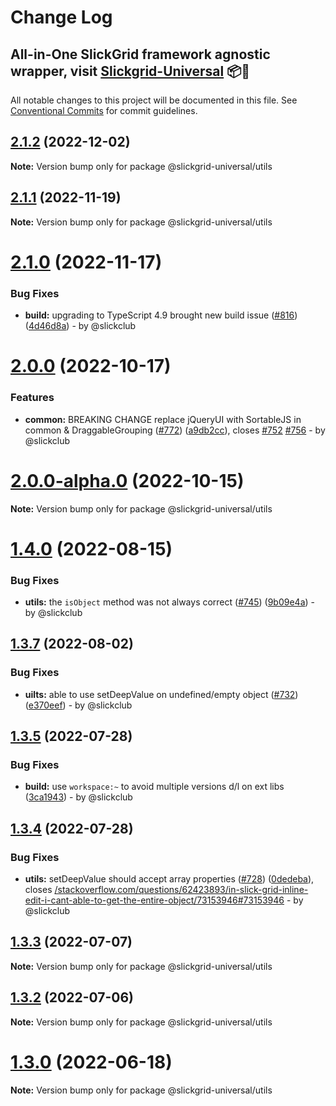 # Change Log
## All-in-One SlickGrid framework agnostic wrapper, visit [Slickgrid-Universal](https://github.com/slickclub/slickgrid-universal) 📦🚀

All notable changes to this project will be documented in this file.
See [Conventional Commits](https://conventionalcommits.org) for commit guidelines.

## [2.1.2](https://github.com/slickclub/slickgrid-universal/compare/v2.1.1...v2.1.2) (2022-12-02)

**Note:** Version bump only for package @slickgrid-universal/utils

## [2.1.1](https://github.com/slickclub/slickgrid-universal/compare/v2.1.0...v2.1.1) (2022-11-19)

**Note:** Version bump only for package @slickgrid-universal/utils

# [2.1.0](https://github.com/slickclub/slickgrid-universal/compare/v2.0.0...v2.1.0) (2022-11-17)

### Bug Fixes

* **build:** upgrading to TypeScript 4.9 brought new build issue ([#816](https://github.com/slickclub/slickgrid-universal/issues/816)) ([4d46d8a](https://github.com/slickclub/slickgrid-universal/commit/4d46d8ab251bd78671140f82cb143b973e5422b3)) - by @slickclub

# [2.0.0](https://github.com/slickclub/slickgrid-universal/compare/v1.4.0...v2.0.0) (2022-10-17)

### Features

* **common:** BREAKING CHANGE replace jQueryUI with SortableJS in common & DraggableGrouping ([#772](https://github.com/slickclub/slickgrid-universal/issues/772)) ([a9db2cc](https://github.com/slickclub/slickgrid-universal/commit/a9db2cca965adc7871d7e4d050ae8f3653c84bb4)), closes [#752](https://github.com/slickclub/slickgrid-universal/issues/752) [#756](https://github.com/slickclub/slickgrid-universal/issues/756) - by @slickclub

# [2.0.0-alpha.0](https://github.com/slickclub/slickgrid-universal/compare/v1.4.0...v2.0.0-alpha.0) (2022-10-15)

**Note:** Version bump only for package @slickgrid-universal/utils

# [1.4.0](https://github.com/slickclub/slickgrid-universal/compare/v1.3.7...v1.4.0) (2022-08-15)

### Bug Fixes

* **utils:** the `isObject` method was not always correct ([#745](https://github.com/slickclub/slickgrid-universal/issues/745)) ([9b09e4a](https://github.com/slickclub/slickgrid-universal/commit/9b09e4aa2ca102100a113d4e2996f80c75aa6c2f)) - by @slickclub

## [1.3.7](https://github.com/slickclub/slickgrid-universal/compare/v1.3.6...v1.3.7) (2022-08-02)

### Bug Fixes

* **uilts:** able to use setDeepValue on undefined/empty object ([#732](https://github.com/slickclub/slickgrid-universal/issues/732)) ([e370eef](https://github.com/slickclub/slickgrid-universal/commit/e370eef758a7e5fe20e87729bc407ca2bdd55504)) - by @slickclub

## [1.3.5](https://github.com/slickclub/slickgrid-universal/compare/v1.3.4...v1.3.5) (2022-07-28)

### Bug Fixes

* **build:** use `workspace:~` to avoid multiple versions d/l on ext libs ([3ca1943](https://github.com/slickclub/slickgrid-universal/commit/3ca1943f1247e66d3213fb5edeed7e7246032767)) - by @slickclub

## [1.3.4](https://github.com/slickclub/slickgrid-universal/compare/v1.3.3...v1.3.4) (2022-07-28)

### Bug Fixes

* **utils:** setDeepValue should accept array properties ([#728](https://github.com/slickclub/slickgrid-universal/issues/728)) ([0dedeba](https://github.com/slickclub/slickgrid-universal/commit/0dedeba76ac817f73320778e63c1987a1708360e)), closes [/stackoverflow.com/questions/62423893/in-slick-grid-inline-edit-i-cant-able-to-get-the-entire-object/73153946#73153946](https://github.com//stackoverflow.com/questions/62423893/in-slick-grid-inline-edit-i-cant-able-to-get-the-entire-object/73153946/issues/73153946) - by @slickclub

## [1.3.3](https://github.com/slickclub/slickgrid-universal/compare/v1.3.2...v1.3.3) (2022-07-07)

**Note:** Version bump only for package @slickgrid-universal/utils

## [1.3.2](https://github.com/slickclub/slickgrid-universal/compare/v1.3.0...v1.3.2) (2022-07-06)

**Note:** Version bump only for package @slickgrid-universal/utils

# [1.3.0](https://github.com/slickclub/slickgrid-universal/compare/v1.2.6...v1.3.0) (2022-06-18)

**Note:** Version bump only for package @slickgrid-universal/utils

